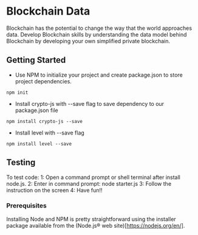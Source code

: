 # Blockchain Data

Blockchain has the potential to change the way that the world approaches data. Develop Blockchain skills by understanding the data model behind Blockchain by developing your own simplified private blockchain.


## Getting Started

- Use NPM to initialize your project and create package.json to store project dependencies.
```
npm init
```
- Install crypto-js with --save flag to save dependency to our package.json file
```
npm install crypto-js --save
```
- Install level with --save flag
```
npm install level --save
```

## Testing

To test code:
1: Open a command prompt or shell terminal after install node.js.
2: Enter in command prompt: node starter.js
3: Follow the instruction on the screen
4: Have fun!!


### Prerequisites

Installing Node and NPM is pretty straightforward using the installer package available from the (Node.js® web site)[https://nodejs.org/en/].
